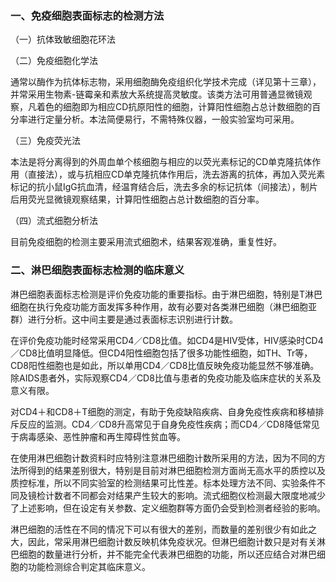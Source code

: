 ### 一、免疫细胞表面标志的检测方法

（一）抗体致敏细胞花环法

（二）免疫细胞化学法

通常以酶作为抗体标志物，采用细胞酶免疫组织化学技术完成（详见第十三章），并常采用生物素\-链霉亲和素放大系统提高灵敏度。该类方法可用普通显微镜观察，凡着色的细胞即为相应CD抗原阳性的细胞，计算阳性细胞占总计数细胞的百分率进行定量分析。本法简便易行，不需特殊仪器，一般实验室均可采用。

（三）免疫荧光法

本法是将分离得到的外周血单个核细胞与相应的以荧光素标记的CD单克隆抗体作用（直接法），或与抗相应CD单克隆抗体作用后，洗去游离的抗体，再加入荧光素标记的抗小鼠IgG抗血清，经温育结合后，洗去多余的标记抗体（间接法），制片后用荧光显微镜观察结果，计算阳性细胞占总计数细胞的百分率。

（四）流式细胞分析法

目前免疫细胞的检测主要采用流式细胞术，结果客观准确，重复性好。

### 二、淋巴细胞表面标志检测的临床意义

淋巴细胞表面标志检测是评价免疫功能的重要指标。由于淋巴细胞，特别是T淋巴细胞在执行免疫功能方面发挥多种作用，故有必要对各类淋巴细胞（淋巴细胞亚群）进行分析。这中间主要是通过表面标志识别进行计数。

在评价免疫功能时经常采用CD4／CD8比值。如CD4是HIV受体，HIV感染时CD4／CD8比值明显降低。但CD4阳性细胞包括了很多功能性细胞，如TH、Tr等，CD8阳性细胞也是如此，所以单用CD4／CD8比值反映免疫功能显然不够准确。除AIDS患者外，实际观察CD4／CD8比值与患者的免疫功能及临床症状的关系及意义有限。

对CD4＋和CD8＋T细胞的测定，有助于免疫缺陷疾病、自身免疫性疾病和移植排斥反应的监测。CD4／CD8升高常见于自身免疫性疾病；而CD4／CD8降低常见于病毒感染、恶性肿瘤和再生障碍性贫血等。

在使用淋巴细胞计数资料时应特别注意淋巴细胞计数所采用的方法，因为不同的方法所得到的结果差别很大，特别是目前对淋巴细胞检测方面尚无高水平的质控以及质控标准，所以不同实验室的检测结果可比性差。标本处理方法不同、实验条件不同及镜检计数者不同都会对结果产生较大的影响。流式细胞仪检测最大限度地减少了上述影响，但在设定有关参数、定义细胞群等方面仍会受到检测者经验的影响。

淋巴细胞的活性在不同的情况下可以有很大的差别，而数量的差别很少有如此之大，因此，常采用淋巴细胞计数反映机体免疫状况。但淋巴细胞计数只是对有关淋巴细胞的数量进行分析，并不能完全代表淋巴细胞的功能，所以还应结合对淋巴细胞的功能检测综合判定其临床意义。